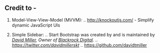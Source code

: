 ## Credit to -

1. Model-View-View-Model (MVVM):
.. http://knockoutjs.com/ - Simplify dynamic JavaScript UIs

2. Simple Sidebar:
.. Start Bootstrap was created by and is maintained by **[David Miller](http://davidmiller.io/), Owner of [Blackrock Digital](http://blackrockdigital.io/).
..* https://twitter.com/davidmillerskt
..* https://github.com/davidtmiller